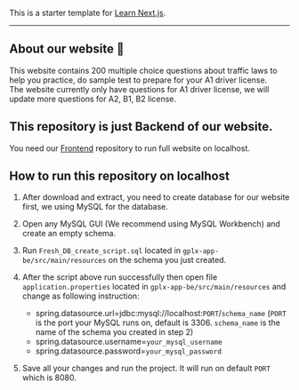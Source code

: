 This is a starter template for [Learn Next.js](https://nextjs.org/learn).  

---

## About our website 👋
This website contains 200 multiple choice questions about traffic laws to help you practice, do sample test to prepare for your A1 driver license.  
The website currently only have questions for A1 driver license, we will update more questions for A2, B1, B2 license.  

## This repository is just Backend of our website.
You need our [Frontend](https://github.com/IT0505/gplx-app) repository to run full website on localhost.

## How to run this repository on localhost
1. After download and extract, you need to create database for our website first, we using MySQL for the database.  
2. Open any MySQL GUI (We recommend using MySQL Workbench) and create an empty schema.
3. Run `Fresh_DB_create_script.sql` located in `gplx-app-be/src/main/resources` on the schema you just created.

4. After the script above run successfully then open file `application.properties` located in `gplx-app-be/src/main/resources` and change as following instruction:
    - spring.datasource.url=jdbc:mysql://localhost:`PORT`/`schema_name` (`PORT` is the port your MySQL runs on, default is 3306. `schema_name` is the name of the schema you created in step 2)  
    - spring.datasource.username=`your_mysql_username`  
    - spring.datasource.password=`your_mysql_password`  
5. Save all your changes and run the project. It will run on default `PORT` which is 8080.
